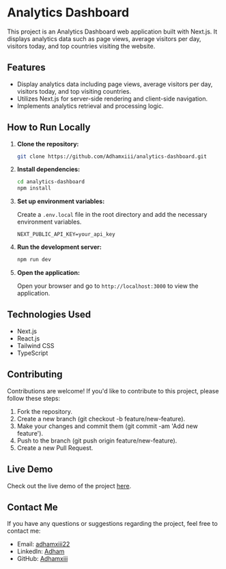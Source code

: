 # Analytics Dashboard

This project is an Analytics Dashboard web application built with Next.js. It displays analytics data such as page views, average visitors per day, visitors today, and top countries visiting the website.

## Features

- Display analytics data including page views, average visitors per day, visitors today, and top visiting countries.
- Utilizes Next.js for server-side rendering and client-side navigation.
- Implements analytics retrieval and processing logic.

## How to Run Locally

1. **Clone the repository:**

   ```bash
   git clone https://github.com/Adhamxiii/analytics-dashboard.git
   ```

2. **Install dependencies:**

   ```bash
   cd analytics-dashboard
   npm install
   ```

3. **Set up environment variables:**

   Create a `.env.local` file in the root directory and add the necessary environment variables.

   ```plaintext
   NEXT_PUBLIC_API_KEY=your_api_key
   ```

4. **Run the development server:**

   ```bash
   npm run dev
   ```

5. **Open the application:**

   Open your browser and go to `http://localhost:3000` to view the application.

## Technologies Used

- Next.js
- React.js
- Tailwind CSS
- TypeScript

## Contributing

Contributions are welcome! If you'd like to contribute to this project, please follow these steps:

1. Fork the repository.
2. Create a new branch (git checkout -b feature/new-feature).
3. Make your changes and commit them (git commit -am 'Add new feature').
4. Push to the branch (git push origin feature/new-feature).
5. Create a new Pull Request.

## Live Demo

Check out the live demo of the project [here](https://car-showcase-seven-iota.vercel.app/).

## Contact Me

If you have any questions or suggestions regarding the project, feel free to contact me:

- Email: [adhamxiii22](mailto:adhamxiii22@gmail.com)
- LinkedIn: [Adham](https://www.linkedin.com/in/adhamnasser/)
- GitHub: [Adhamxiii](https://github.com/Adhamxiii)
